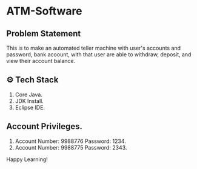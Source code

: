 # ATM-Software
## Problem Statement
This is to make an automated teller machine with user's accounts and password, bank acoount, with that user are able to withdraw, deposit, and view their account balance.
## ⚙️ Tech Stack
1. Core Java.
2. JDK Install.
3. Eclipse IDE.
## Account Privileges.
1. Account Number: 9988776 Password: 1234.
2. Account Number: 9988775 Password: 2343.

Happy Learning!
